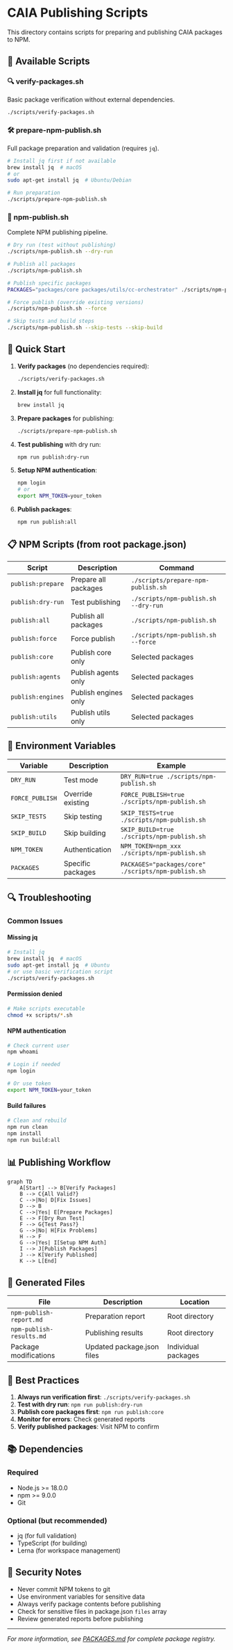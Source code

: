 # CAIA Publishing Scripts

This directory contains scripts for preparing and publishing CAIA packages to NPM.

## 📜 Available Scripts

### 🔍 verify-packages.sh
Basic package verification without external dependencies.
```bash
./scripts/verify-packages.sh
```

### 🛠️ prepare-npm-publish.sh
Full package preparation and validation (requires `jq`).
```bash
# Install jq first if not available
brew install jq  # macOS
# or
sudo apt-get install jq  # Ubuntu/Debian

# Run preparation
./scripts/prepare-npm-publish.sh
```

### 🚀 npm-publish.sh
Complete NPM publishing pipeline.
```bash
# Dry run (test without publishing)
./scripts/npm-publish.sh --dry-run

# Publish all packages
./scripts/npm-publish.sh

# Publish specific packages
PACKAGES="packages/core packages/utils/cc-orchestrator" ./scripts/npm-publish.sh

# Force publish (override existing versions)
./scripts/npm-publish.sh --force

# Skip tests and build steps
./scripts/npm-publish.sh --skip-tests --skip-build
```

## 🎯 Quick Start

1. **Verify packages** (no dependencies required):
   ```bash
   ./scripts/verify-packages.sh
   ```

2. **Install jq** for full functionality:
   ```bash
   brew install jq
   ```

3. **Prepare packages** for publishing:
   ```bash
   ./scripts/prepare-npm-publish.sh
   ```

4. **Test publishing** with dry run:
   ```bash
   npm run publish:dry-run
   ```

5. **Setup NPM authentication**:
   ```bash
   npm login
   # or
   export NPM_TOKEN=your_token
   ```

6. **Publish packages**:
   ```bash
   npm run publish:all
   ```

## 📋 NPM Scripts (from root package.json)

| Script | Description | Command |
|--------|-------------|---------|
| `publish:prepare` | Prepare all packages | `./scripts/prepare-npm-publish.sh` |
| `publish:dry-run` | Test publishing | `./scripts/npm-publish.sh --dry-run` |
| `publish:all` | Publish all packages | `./scripts/npm-publish.sh` |
| `publish:force` | Force publish | `./scripts/npm-publish.sh --force` |
| `publish:core` | Publish core only | Selected packages |
| `publish:agents` | Publish agents only | Selected packages |
| `publish:engines` | Publish engines only | Selected packages |
| `publish:utils` | Publish utils only | Selected packages |

## 🔧 Environment Variables

| Variable | Description | Example |
|----------|-------------|---------|
| `DRY_RUN` | Test mode | `DRY_RUN=true ./scripts/npm-publish.sh` |
| `FORCE_PUBLISH` | Override existing | `FORCE_PUBLISH=true ./scripts/npm-publish.sh` |
| `SKIP_TESTS` | Skip testing | `SKIP_TESTS=true ./scripts/npm-publish.sh` |
| `SKIP_BUILD` | Skip building | `SKIP_BUILD=true ./scripts/npm-publish.sh` |
| `NPM_TOKEN` | Authentication | `NPM_TOKEN=npm_xxx ./scripts/npm-publish.sh` |
| `PACKAGES` | Specific packages | `PACKAGES="packages/core" ./scripts/npm-publish.sh` |

## 🔍 Troubleshooting

### Common Issues

#### Missing jq
```bash
# Install jq
brew install jq  # macOS
sudo apt-get install jq  # Ubuntu
# or use basic verification script
./scripts/verify-packages.sh
```

#### Permission denied
```bash
# Make scripts executable
chmod +x scripts/*.sh
```

#### NPM authentication
```bash
# Check current user
npm whoami

# Login if needed
npm login

# Or use token
export NPM_TOKEN=your_token
```

#### Build failures
```bash
# Clean and rebuild
npm run clean
npm install
npm run build:all
```

## 📊 Publishing Workflow

```mermaid
graph TD
    A[Start] --> B[Verify Packages]
    B --> C{All Valid?}
    C -->|No| D[Fix Issues]
    D --> B
    C -->|Yes| E[Prepare Packages]
    E --> F[Dry Run Test]
    F --> G{Test Pass?}
    G -->|No| H[Fix Problems]
    H --> F
    G -->|Yes| I[Setup NPM Auth]
    I --> J[Publish Packages]
    J --> K[Verify Published]
    K --> L[End]
```

## 📁 Generated Files

| File | Description | Location |
|------|-------------|----------|
| `npm-publish-report.md` | Preparation report | Root directory |
| `npm-publish-results.md` | Publishing results | Root directory |
| Package modifications | Updated package.json files | Individual packages |

## 🎯 Best Practices

1. **Always run verification first**: `./scripts/verify-packages.sh`
2. **Test with dry run**: `npm run publish:dry-run`
3. **Publish core packages first**: `npm run publish:core`
4. **Monitor for errors**: Check generated reports
5. **Verify published packages**: Visit NPM to confirm

## 📚 Dependencies

### Required
- Node.js >= 18.0.0
- npm >= 9.0.0
- Git

### Optional (but recommended)
- jq (for full validation)
- TypeScript (for building)
- Lerna (for workspace management)

## 🔐 Security Notes

- Never commit NPM tokens to git
- Use environment variables for sensitive data
- Always verify package contents before publishing
- Check for sensitive files in package.json `files` array
- Review generated reports before publishing

---

*For more information, see [PACKAGES.md](../PACKAGES.md) for complete package registry.*